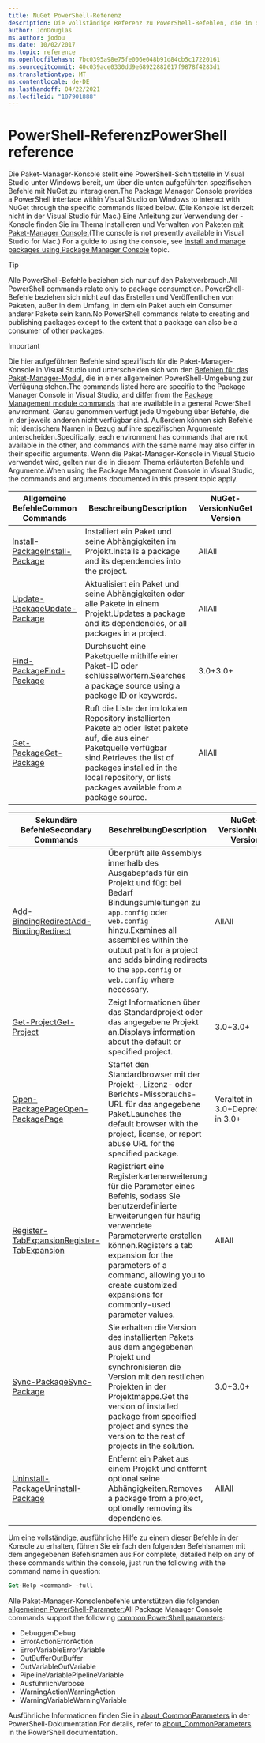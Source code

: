 ```yaml
---
title: NuGet PowerShell-Referenz
description: Die vollständige Referenz zu PowerShell-Befehlen, die in der NuGet-Paket-Manager-Konsole in Visual Studio.
author: JonDouglas
ms.author: jodou
ms.date: 10/02/2017
ms.topic: reference
ms.openlocfilehash: 7bc0395a98e75fe006e048b91d84cb5c17220161
ms.sourcegitcommit: 40c039ace0330dd9e68922882017f9878f4283d1
ms.translationtype: MT
ms.contentlocale: de-DE
ms.lasthandoff: 04/22/2021
ms.locfileid: "107901888"
---
```

# <a name="powershell-reference"></a><span data-ttu-id="fe58e-103">PowerShell-Referenz</span><span class="sxs-lookup"><span data-stu-id="fe58e-103">PowerShell reference</span></span>

<span data-ttu-id="fe58e-104">Die Paket-Manager-Konsole stellt eine PowerShell-Schnittstelle in Visual Studio unter Windows bereit, um über die unten aufgeführten spezifischen Befehle mit NuGet zu interagieren.</span><span class="sxs-lookup"><span data-stu-id="fe58e-104">The Package Manager Console provides a PowerShell interface within Visual Studio on Windows to interact with NuGet through the specific commands listed below.</span></span> <span data-ttu-id="fe58e-105">(Die Konsole ist derzeit nicht in der Visual Studio für Mac.) Eine Anleitung zur Verwendung der -Konsole finden Sie im Thema Installieren und Verwalten von Paketen [mit Paket-Manager Console.](../consume-packages/install-use-packages-powershell.md)</span><span class="sxs-lookup"><span data-stu-id="fe58e-105">(The console is not presently available in Visual Studio for Mac.) For a guide to using the console, see [Install and manage packages using Package Manager Console](../consume-packages/install-use-packages-powershell.md) topic.</span></span>

> [!Tip]
> <span data-ttu-id="fe58e-106">Alle PowerShell-Befehle beziehen sich nur auf den Paketverbrauch.</span><span class="sxs-lookup"><span data-stu-id="fe58e-106">All PowerShell commands relate only to package consumption.</span></span> <span data-ttu-id="fe58e-107">PowerShell-Befehle beziehen sich nicht auf das Erstellen und Veröffentlichen von Paketen, außer in dem Umfang, in dem ein Paket auch ein Consumer anderer Pakete sein kann.</span><span class="sxs-lookup"><span data-stu-id="fe58e-107">No PowerShell commands relate to creating and publishing packages except to the extent that a package can also be a consumer of other packages.</span></span>

> [!Important]
> <span data-ttu-id="fe58e-108">Die hier aufgeführten Befehle sind spezifisch für die Paket-Manager-Konsole in Visual Studio und unterscheiden sich von den [Befehlen für das Paket-Manager-Modul](/powershell/module/packagemanagement), die in einer allgemeinen PowerShell-Umgebung zur Verfügung stehen.</span><span class="sxs-lookup"><span data-stu-id="fe58e-108">The commands listed here are specific to the Package Manager Console in Visual Studio, and differ from the [Package Management module commands](/powershell/module/packagemanagement) that are available in a general PowerShell environment.</span></span> <span data-ttu-id="fe58e-109">Genau genommen verfügt jede Umgebung über Befehle, die in der jeweils anderen nicht verfügbar sind. Außerdem können sich Befehle mit identischem Namen in Bezug auf ihre spezifischen Argumente unterscheiden.</span><span class="sxs-lookup"><span data-stu-id="fe58e-109">Specifically, each environment has commands that are not available in the other, and commands with the same name may also differ in their specific arguments.</span></span> <span data-ttu-id="fe58e-110">Wenn die Paket-Manager-Konsole in Visual Studio verwendet wird, gelten nur die in diesem Thema erläuterten Befehle und Argumente.</span><span class="sxs-lookup"><span data-stu-id="fe58e-110">When using the Package Management Console in Visual Studio, the commands and arguments documented in this present topic apply.</span></span>

| <span data-ttu-id="fe58e-111">Allgemeine Befehle</span><span class="sxs-lookup"><span data-stu-id="fe58e-111">Common Commands</span></span> | <span data-ttu-id="fe58e-112">Beschreibung</span><span class="sxs-lookup"><span data-stu-id="fe58e-112">Description</span></span> | <span data-ttu-id="fe58e-113">NuGet-Version</span><span class="sxs-lookup"><span data-stu-id="fe58e-113">NuGet Version</span></span> |
| --- | --- | --- |
| [<span data-ttu-id="fe58e-114">Install-Package</span><span class="sxs-lookup"><span data-stu-id="fe58e-114">Install-Package</span></span>](ps-reference/ps-ref-install-package.md) | <span data-ttu-id="fe58e-115">Installiert ein Paket und seine Abhängigkeiten im Projekt.</span><span class="sxs-lookup"><span data-stu-id="fe58e-115">Installs a package and its dependencies into the project.</span></span> | <span data-ttu-id="fe58e-116">All</span><span class="sxs-lookup"><span data-stu-id="fe58e-116">All</span></span> |
| [<span data-ttu-id="fe58e-117">Update-Package</span><span class="sxs-lookup"><span data-stu-id="fe58e-117">Update-Package</span></span>](ps-reference/ps-ref-update-package.md) | <span data-ttu-id="fe58e-118">Aktualisiert ein Paket und seine Abhängigkeiten oder alle Pakete in einem Projekt.</span><span class="sxs-lookup"><span data-stu-id="fe58e-118">Updates a package and its dependencies, or all packages in a project.</span></span> | <span data-ttu-id="fe58e-119">All</span><span class="sxs-lookup"><span data-stu-id="fe58e-119">All</span></span> |
| [<span data-ttu-id="fe58e-120">Find-Package</span><span class="sxs-lookup"><span data-stu-id="fe58e-120">Find-Package</span></span>](ps-reference/ps-ref-find-package.md) | <span data-ttu-id="fe58e-121">Durchsucht eine Paketquelle mithilfe einer Paket-ID oder schlüsselwörtern.</span><span class="sxs-lookup"><span data-stu-id="fe58e-121">Searches a package source using a package ID or keywords.</span></span> | <span data-ttu-id="fe58e-122">3.0+</span><span class="sxs-lookup"><span data-stu-id="fe58e-122">3.0+</span></span> |
| [<span data-ttu-id="fe58e-123">Get-Package</span><span class="sxs-lookup"><span data-stu-id="fe58e-123">Get-Package</span></span>](ps-reference/ps-ref-get-package.md) | <span data-ttu-id="fe58e-124">Ruft die Liste der im lokalen Repository installierten Pakete ab oder listet pakete auf, die aus einer Paketquelle verfügbar sind.</span><span class="sxs-lookup"><span data-stu-id="fe58e-124">Retrieves the list of packages installed in the local repository, or lists packages available from a package source.</span></span> | <span data-ttu-id="fe58e-125">All</span><span class="sxs-lookup"><span data-stu-id="fe58e-125">All</span></span> |

| <span data-ttu-id="fe58e-126">Sekundäre Befehle</span><span class="sxs-lookup"><span data-stu-id="fe58e-126">Secondary Commands</span></span> | <span data-ttu-id="fe58e-127">Beschreibung</span><span class="sxs-lookup"><span data-stu-id="fe58e-127">Description</span></span> | <span data-ttu-id="fe58e-128">NuGet-Version</span><span class="sxs-lookup"><span data-stu-id="fe58e-128">NuGet Version</span></span> |
| --- | --- | --- |
| [<span data-ttu-id="fe58e-129">Add-BindingRedirect</span><span class="sxs-lookup"><span data-stu-id="fe58e-129">Add-BindingRedirect</span></span>](ps-reference/ps-ref-add-bindingredirect.md) | <span data-ttu-id="fe58e-130">Überprüft alle Assemblys innerhalb des Ausgabepfads für ein Projekt und fügt bei Bedarf Bindungsumleitungen zu `app.config` oder `web.config` hinzu.</span><span class="sxs-lookup"><span data-stu-id="fe58e-130">Examines all assemblies within the output path for a project and adds binding redirects to the `app.config` or `web.config` where necessary.</span></span> | <span data-ttu-id="fe58e-131">All</span><span class="sxs-lookup"><span data-stu-id="fe58e-131">All</span></span> |
| [<span data-ttu-id="fe58e-132">Get-Project</span><span class="sxs-lookup"><span data-stu-id="fe58e-132">Get-Project</span></span>](ps-reference/ps-ref-get-project.md) | <span data-ttu-id="fe58e-133">Zeigt Informationen über das Standardprojekt oder das angegebene Projekt an.</span><span class="sxs-lookup"><span data-stu-id="fe58e-133">Displays information about the default or specified project.</span></span> | <span data-ttu-id="fe58e-134">3.0+</span><span class="sxs-lookup"><span data-stu-id="fe58e-134">3.0+</span></span> |
| [<span data-ttu-id="fe58e-135">Open-PackagePage</span><span class="sxs-lookup"><span data-stu-id="fe58e-135">Open-PackagePage</span></span>](ps-reference/ps-ref-open-packagepage.md) | <span data-ttu-id="fe58e-136">Startet den Standardbrowser mit der Projekt-, Lizenz- oder Berichts-Missbrauchs-URL für das angegebene Paket.</span><span class="sxs-lookup"><span data-stu-id="fe58e-136">Launches the default browser with the project, license, or report abuse URL for the specified package.</span></span> | <span data-ttu-id="fe58e-137">Veraltet in 3.0+</span><span class="sxs-lookup"><span data-stu-id="fe58e-137">Deprecated in 3.0+</span></span> |
| [<span data-ttu-id="fe58e-138">Register-TabExpansion</span><span class="sxs-lookup"><span data-stu-id="fe58e-138">Register-TabExpansion</span></span>](ps-reference/ps-ref-register-tabexpansion.md) | <span data-ttu-id="fe58e-139">Registriert eine Registerkartenerweiterung für die Parameter eines Befehls, sodass Sie benutzerdefinierte Erweiterungen für häufig verwendete Parameterwerte erstellen können.</span><span class="sxs-lookup"><span data-stu-id="fe58e-139">Registers a tab expansion for the parameters of a command, allowing you to create customized expansions for commonly-used parameter values.</span></span> | <span data-ttu-id="fe58e-140">All</span><span class="sxs-lookup"><span data-stu-id="fe58e-140">All</span></span> |
| [<span data-ttu-id="fe58e-141">Sync-Package</span><span class="sxs-lookup"><span data-stu-id="fe58e-141">Sync-Package</span></span>](ps-reference/ps-ref-sync-package.md) | <span data-ttu-id="fe58e-142">Sie erhalten die Version des installierten Pakets aus dem angegebenen Projekt und synchronisieren die Version mit den restlichen Projekten in der Projektmappe.</span><span class="sxs-lookup"><span data-stu-id="fe58e-142">Get the version of installed package from specified project and syncs the version to the rest of projects in the solution.</span></span> | <span data-ttu-id="fe58e-143">3.0+</span><span class="sxs-lookup"><span data-stu-id="fe58e-143">3.0+</span></span> |
| [<span data-ttu-id="fe58e-144">Uninstall-Package</span><span class="sxs-lookup"><span data-stu-id="fe58e-144">Uninstall-Package</span></span>](ps-reference/ps-ref-uninstall-package.md) | <span data-ttu-id="fe58e-145">Entfernt ein Paket aus einem Projekt und entfernt optional seine Abhängigkeiten.</span><span class="sxs-lookup"><span data-stu-id="fe58e-145">Removes a package from a project, optionally removing its dependencies.</span></span> | <span data-ttu-id="fe58e-146">All</span><span class="sxs-lookup"><span data-stu-id="fe58e-146">All</span></span> |

<span data-ttu-id="fe58e-147">Um eine vollständige, ausführliche Hilfe zu einem dieser Befehle in der Konsole zu erhalten, führen Sie einfach den folgenden Befehlsnamen mit dem angegebenen Befehlsnamen aus:</span><span class="sxs-lookup"><span data-stu-id="fe58e-147">For complete, detailed help on any of these commands within the console, just run the following with the command name in question:</span></span>

```ps
Get-Help <command> -full
```

<span data-ttu-id="fe58e-148">Alle Paket-Manager-Konsolenbefehle unterstützen die folgenden [allgemeinen PowerShell-Parameter:](/powershell/module/microsoft.powershell.core/about/about_commonparameters)</span><span class="sxs-lookup"><span data-stu-id="fe58e-148">All Package Manager Console commands support the following [common PowerShell parameters](/powershell/module/microsoft.powershell.core/about/about_commonparameters):</span></span>

- <span data-ttu-id="fe58e-149">Debuggen</span><span class="sxs-lookup"><span data-stu-id="fe58e-149">Debug</span></span>
- <span data-ttu-id="fe58e-150">ErrorAction</span><span class="sxs-lookup"><span data-stu-id="fe58e-150">ErrorAction</span></span>
- <span data-ttu-id="fe58e-151">ErrorVariable</span><span class="sxs-lookup"><span data-stu-id="fe58e-151">ErrorVariable</span></span>
- <span data-ttu-id="fe58e-152">OutBuffer</span><span class="sxs-lookup"><span data-stu-id="fe58e-152">OutBuffer</span></span>
- <span data-ttu-id="fe58e-153">OutVariable</span><span class="sxs-lookup"><span data-stu-id="fe58e-153">OutVariable</span></span>
- <span data-ttu-id="fe58e-154">PipelineVariable</span><span class="sxs-lookup"><span data-stu-id="fe58e-154">PipelineVariable</span></span>
- <span data-ttu-id="fe58e-155">Ausführlich</span><span class="sxs-lookup"><span data-stu-id="fe58e-155">Verbose</span></span>
- <span data-ttu-id="fe58e-156">WarningAction</span><span class="sxs-lookup"><span data-stu-id="fe58e-156">WarningAction</span></span>
- <span data-ttu-id="fe58e-157">WarningVariable</span><span class="sxs-lookup"><span data-stu-id="fe58e-157">WarningVariable</span></span>

<span data-ttu-id="fe58e-158">Ausführliche Informationen finden Sie in [about_CommonParameters](/powershell/module/microsoft.powershell.core/about/about_commonparameters) in der PowerShell-Dokumentation.</span><span class="sxs-lookup"><span data-stu-id="fe58e-158">For details, refer to [about_CommonParameters](/powershell/module/microsoft.powershell.core/about/about_commonparameters) in the PowerShell documentation.</span></span>
